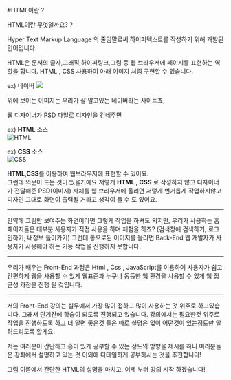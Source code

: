 ﻿#HTML이란 ?

HTML이란 무엇일까요? ?

Hyper Text Markup Language 의 줄임말로써 하이퍼텍스트를 작성하기 위해 개발된 언어입니다.

HTML은 문서의 글자,그래픽,하이퍼링크,그림 등 웹 브라우저에 페이지를 표현하는 역할을 
합니다. HTML , CSS 사용하여 아래 이미지 처럼 구현할 수 있습니다.

ex) 네이버
![](image/naver.png) 

위에 보이는 이미지는 우리가 잘 알고있는 네이버라는 사이트죠,

웹 디자이너가 PSD 파일로 디자인을 건네주면  

ex) **HTML** 소스  
![HTML](image/img_html1_1.png)

ex) **CSS** 소스  
![CSS](image/img_html1_2.png) 

**HTML,CSS**를 이용하여 웹브라우저에 표현할 수 있어요.  
그런데 의문이 드는 것이 있을거에요 저렇게 **HTML , CSS** 로 작성하지 않고 디자이너가 전달해준 PSD(이미지) 자체를 웹 브라우저에 올리면 저렇게 번거롭게 작업하지않고 디자인 그대로 화면이 출력될 거라고 생각이 들 수 도 있어요.

---

 만약에 그림만 보여주는 
화면이라면 그렇게 작업을 하셔도 되지만, 우리가 사용하는 홈페이지들은 대부분 사용자가 직접 사용을 하며 체험을 하죠? (검색창에 검색하기, 로그인하기, 내정보 들어가기)
그런데 통으로된 이미지를 올리면 Back-End 웹 개발자가 사용자가 사용해야 하는 기능 작업을 진행하지 못합니다.

---

우리가 배우는 Front-End 과정은 Html , Css , JavaScript를 이용하여 사용자가 쉽고 간편하게 웹을 사용할 수 있게 웹표준과 누구나 동등한 웹 환경을 사용할 수 있게 웹 접근성 과정을 진행 될 것입니다.

----

저의 Front-End 강의는 실무에서 가장 많이 접하고 많이 사용하는 것 위주로 하고있습니다. 그래서 단기간에 학습이 되도록 진행되고 있습니다. 강의에서는 필요한것 위주로 작업을 진행하도록 하고 더 알면 좋은것 들은 따로 설명은 없이 어떤것이 있는정도만 알려드리도록 할게요. 

저는 여러분이 간단하고 흥미 있게 공부할 수 있는 정도의 방향을 제시를 하니 여러분들은 강좌에서 설명하고 있는 것 이외에 디테일하게 공부하시는 것을 추천합니다!

그럼 이쯤에서 간단한 HTML의 설명을 마치고, 이제 부터 강의 시작 하겠습니다!